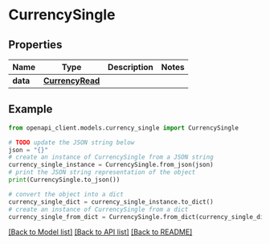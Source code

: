 # CurrencySingle


## Properties

Name | Type | Description | Notes
------------ | ------------- | ------------- | -------------
**data** | [**CurrencyRead**](CurrencyRead.md) |  | 

## Example

```python
from openapi_client.models.currency_single import CurrencySingle

# TODO update the JSON string below
json = "{}"
# create an instance of CurrencySingle from a JSON string
currency_single_instance = CurrencySingle.from_json(json)
# print the JSON string representation of the object
print(CurrencySingle.to_json())

# convert the object into a dict
currency_single_dict = currency_single_instance.to_dict()
# create an instance of CurrencySingle from a dict
currency_single_from_dict = CurrencySingle.from_dict(currency_single_dict)
```
[[Back to Model list]](../README.md#documentation-for-models) [[Back to API list]](../README.md#documentation-for-api-endpoints) [[Back to README]](../README.md)


